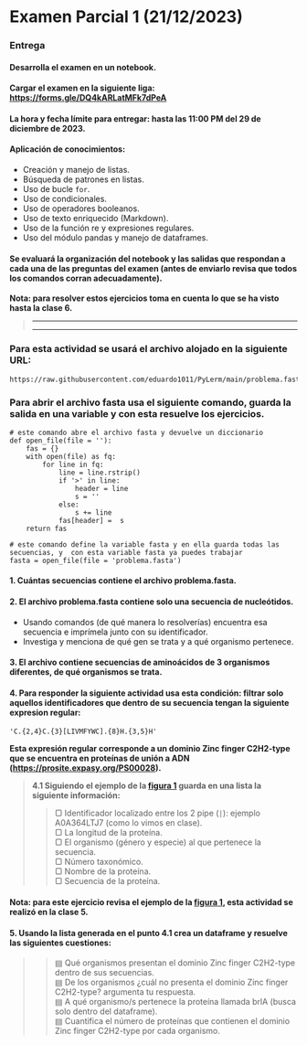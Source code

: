 
# Examen Parcial 1 (21/12/2023)

### **Entrega**
#### **Desarrolla el examen en un notebook.**
#### **Cargar el examen en la siguiente liga: https://forms.gle/DQ4kARLatMFk7dPeA**
#### **La hora y fecha límite para entregar: hasta las 11:00 PM del 29 de diciembre de 2023.**

#### Aplicación de conocimientos:  
* Creación y manejo de listas.
* Búsqueda de patrones en listas.
* Uso de bucle `for`.
* Uso de condicionales.
* Uso de operadores booleanos.
* Uso de texto enriquecido (Markdown).
* Uso de la función re y expresiones regulares.
* Uso del módulo pandas y manejo de dataframes.

#### Se evaluará la organización del notebook y las salidas que respondan a cada una de las preguntas del examen (antes de enviarlo revisa que todos los comandos corran adecuadamente).

**Nota: para resolver estos ejercicios toma en cuenta lo que se ha visto hasta la clase 6.**


>
>---
>---
>

### Para esta actividad se usará el archivo alojado en la siguiente URL:
```
https://raw.githubusercontent.com/eduardo1011/PyLerm/main/problema.fasta
```

### Para abrir el archivo fasta usa el siguiente comando, guarda la salida en una variable y con esta resuelve los ejercicios.
```
# este comando abre el archivo fasta y devuelve un diccionario
def open_file(file = ''):
    fas = {}
    with open(file) as fq:
        for line in fq:
            line = line.rstrip()
            if '>' in line:
                header = line
                s = ''
            else:
                s += line
            fas[header] =  s
    return fas
```

```
# este comando define la variable fasta y en ella guarda todas las secuencias, y  con esta variable fasta ya puedes trabajar
fasta = open_file(file = 'problema.fasta')
```


#### 1. Cuántas secuencias contiene el archivo problema.fasta.

#### 2. El archivo problema.fasta contiene solo una secuencia de nucleótidos.
   * Usando comandos (de qué manera lo resolverías) encuentra esa secuencia e imprímela junto con su identificador.
   * Investiga y menciona de qué gen se trata y a qué organismo pertenece. 
   
#### 3. El archivo contiene secuencias de aminoácidos de 3 organismos diferentes, de qué organismos se trata.  

#### 4. Para responder la siguiente actividad usa esta condición:  filtrar solo aquellos identificadores que dentro de su secuencia tengan la siguiente expresion regular:
```
'C.{2,4}C.{3}[LIVMFYWC].{8}H.{3,5}H'
```
**Esta expresión regular corresponde a un dominio Zinc finger C2H2-type que se encuentra en proteínas de unión a ADN (https://prosite.expasy.org/PS00028).**

   > **4.1 Siguiendo el ejemplo de la [figura 1](https://raw.githubusercontent.com/eduardo1011/PyLerm/main/lista_para_dataframe.png) guarda en una lista la siguiente información:**  
   >> ▢ Identificador localizado entre los 2 pipe (```|```): ejemplo A0A364LTJ7 (como lo vimos en clase).  
   >> ▢ La longitud de la proteína.  
   >> ▢ El organismo (género y especie) al que pertenece la secuencia.  
   >> ▢ Número taxonómico.   
   >> ▢ Nombre de la proteína.  
   >> ▢ Secuencia de la proteína.
#### Nota: para este ejercicio revisa el ejemplo de la [figura 1](https://raw.githubusercontent.com/eduardo1011/PyLerm/main/lista_para_dataframe.png), esta actividad se realizó en la clase 5.


#### 5. Usando la lista generada en el punto 4.1 crea un dataframe y resuelve las siguientes cuestiones:
>> ▤ Qué organismos presentan el dominio Zinc finger C2H2-type dentro de sus secuencias.  
>> ▤ De los organismos ¿cuál no presenta el dominio Zinc finger C2H2-type? argumenta tu respuesta.  
> ▤ A qué organismo/s pertenece la proteína llamada brlA (busca solo dentro del dataframe).   
> ▤ Cuantifica el número de proteínas que contienen el dominio Zinc finger C2H2-type por cada organismo.  
